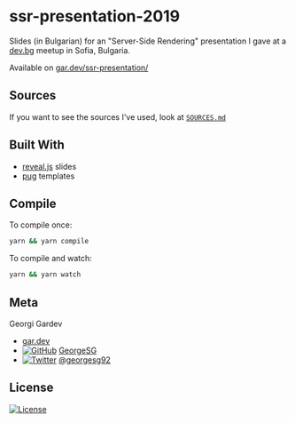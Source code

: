 # ssr-presentation-2019

Slides (in Bulgarian) for an "Server-Side Rendering" presentation I gave at a [dev.bg](https://dev.bg/) meetup in Sofia, Bulgaria.

Available on [gar.dev/ssr-presentation/](https://gar.dev/ssr-presentation/)

##

## Sources

If you want to see the sources I've used, look at [`SOURCES.md`](https://github.com/GeorgeSG/ssr-presentation-2019/blob/master/SOURCES.md)

## Built With

- [reveal.js](https://github.com/hakimel/reveal.js/) slides
- [pug](https://github.com/pugjs/pug) templates

## Compile

To compile once:

```bash
yarn && yarn compile
```

To compile and watch:

```bash
yarn && yarn watch
```

## Meta

[1.1]: http://i.imgur.com/wWzX9uB.png
[2.1]: http://i.imgur.com/9I6NRUm.png

Georgi Gardev

- [gar.dev](https://gar.dev)
- [![GitHub][2.1]](https://github.com/GeorgeSG/) [GeorgeSG](https://github.com/GeorgeSG/)
- [![Twitter][1.1]](https://twitter.com/georgesg92) [@georgesg92](https://twitter.com/georgesg92)

## License

[![License](http://img.shields.io/:license-mit-blue.svg?style=flat-square)](https://github.com/GeorgeSG/ssr-presentation-2019/blob/master/LICENSE)
